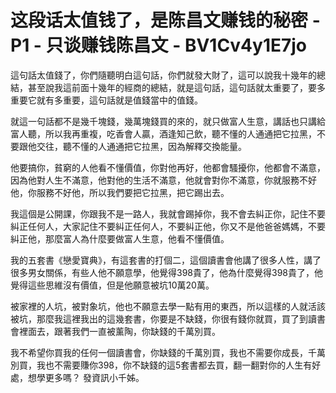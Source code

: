 # 这段话太值钱了，是陈昌文赚钱的秘密 - P1 - 只谈赚钱陈昌文 - BV1Cv4y1E7jo

這句話太值錢了，你們隨聽明白這句話，你們就發大財了，這可以說我十幾年的總結，甚至說我這前面十幾年的經商的總結，就是這句話，這句話就太重要了，要多重要它就有多重要，這句話就是值錢當中的值錢。

就這一句話都不是幾千塊錢，幾萬塊錢買的來的，就只做富人生意，講話也只講給富人聽，所以我再重複，吃香會人贏，酒逢知己飲，聽不懂的人通通把它拉黑，不要跟他交往，聽不懂的人通通把它拉黑，因為解釋交換能量。

他要搞你，貧窮的人他看不懂價值，你對他再好，他都會騷擾你，他都會不滿意，因為他對人生不滿意，他對他的生活不滿意，他就會對你不滿意，你就服務不好他，你服務不好他，所以我們要把它拉黑，把它踢出去。

我這個是公開課，你跟我不是一路人，我就會踢掉你，我不會去糾正你，記住不要糾正任何人，大家記住不要糾正任何人，不要糾正他，你又不是他爸爸媽媽，不要糾正他，那麼富人為什麼要做富人生意，他看不懂價值。

我的五套書《戀愛寶典》，有這套書的打個二，這個讀書會他講了很多人性，講了很多男女關係，有些人他不願意學，他覺得398貴了，他為什麼覺得398貴了，他覺得這些思維沒有價值，但是他願意被坑10萬20萬。

被家裡的人坑，被對象坑，他也不願意去學一點有用的東西，所以這樣的人就活該被坑，那麼我這裡我出的這幾套書，你要是不缺錢，你很有錢你就買，買了到讀書會裡面去，跟著我們一直被薰陶，你缺錢的千萬別買。

我不希望你買我的任何一個讀書會，你缺錢的千萬別買，我也不需要你成長，千萬別買，我也不需要賺你398，你不缺錢的這5套書都去買，翻一翻對你的人生有好處，想學更多嗎？ 發資訊小千姊。

